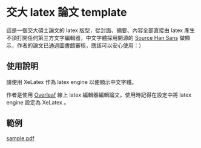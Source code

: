 # 交大 latex 論文 template

這是一個交大碩士論文的 latex 版型，從封面、摘要、內容全部直接由 latex 產生不須打開任何第三方文字編輯器，中文字體採用開源的 [Source Han Sans](https://github.com/adobe-fonts/source-han-sans) 做顯示，作者的論文已通過圖書館審核，應該可以安心使用：）

## 使用說明

請使用 XeLatex 作為 latex engine 以便顯示中文字體。

作者是使用 [Overleaf](https://www.overleaf.com/) 線上 latex 編輯器編輯論文，使用時記得在設定中將 latex engine 設定為 XeLatex 。

## 範例

[sample.pdf](sample.pdf)